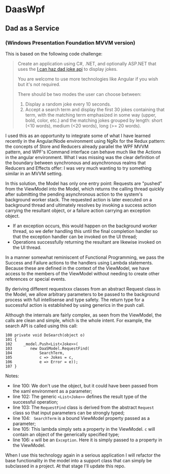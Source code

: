 # DaasWpf

## Dad as a Service
### (Windows Presentation Foundation MVVM version)

This is based on the following code challenge:

> Create an application using C#, .NET, and optionally ASP.NET that uses the
> [I can haz dad joke api](https://icanhazdadjoke.com/api) 
> to display jokes.
>
> You are welcome to use more technologies like Angular if you wish but it's not required.
> 
> There should be two modes the user can choose between:
> 
> 1. Display a random joke every 10 seconds.
> 2. Accept a search term and display the first 30 jokes containing that term, 
>   with the matching term emphasized in some way (upper, bold, color, etc.) 
>   and the matching jokes grouped by length: short (<10 words), medium (<20 words), long (>= 20 words).


I used this as an opportunity to integrate some of what I have learned recently in the Angular/Node environment using NgRx for the Redux pattern: the concepts of Store and Reducers already parallel the WPF MVVM pattern, and WPF's ICommand interface can behave much like the Actions in the angular environment.  What I was missing was the clear definition of the boundary between synchronous and asynchronous realms that Reducers and Effects offer: I was very much wanting to try something similar in an MVVM setting.

In this solution, the Model has only one entry point:  Requests are "pushed" from the ViewModel into the Model, which returns the calling thread quickly after submitting the pending asynchronous action to the system's background worker stack.  The requested action is later executed on a background thread and ultimately resolves by invoking a success action carrying the resultant object, or a failure action carrying an exception object.

- If an exception occurs, this would happen  on the background worker thread, so we defer handling this until the final completion handler so that the exception handler can be invoked on the UI thread;
- Operations successfully returning the  resultant are likewise invoked on the UI thread.

In a manner somewhat reminiscent of Functional Programming, we pass the Success and Failure actions to the handlers using Lambda statements. Because these are defined in the context of the ViewModel, we have access to the members of the ViewModel without needing to create other references or special events.

By deriving different requestxxx classes from an abstract Request class in the Model, we allow arbitrary parameters to be passed to the background process with full intellisense and type safety. The return type for a successful action is established by using generics in the push call.

Although the internals are fairly complex, as seen from the ViewModel, the calls are clean and simple, which is the whole intent.  For example, the search API is called using this call:

```c3s
100 private void DoSearch(object o)
101 {
102     _model.Push<List<Joke>>(
103        new DaaSModel.RequestFind(
104            SearchTerm, 
105            c => Jokes = c, 
106            e => Error = e));
107 }
```

Notes:

- line 100: We don't use the object, but it could have been passed from the xaml environment as a parameter;
- line 102: The generic ```<List<Joke>>``` defines the result type of the successful operation;
- line 103: The ```RequestFind``` class is derived from the abstract ```Request``` class so that input parameters can be strongly typed;
- line 104: ``` SearchTerm``` is a bound ViewModel property passed as a parameter;
- line 105: This lambda simply sets a property in the ViewModel.  ```c``` will contain an object of the generically specified type;
- line 106: ```e``` will be an ```Exception```. Here it is simply passed to a property in the ViewModel.

When I use this technology again in a serious application I will refactor the base functionality in the model into a support class that can simply be subclassed in a project. At that stage I'll update this repo.